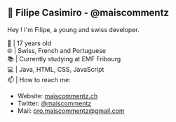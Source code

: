 ## 🎈 Filipe Casimiro - @maiscommentz

Hey ! I'm Filipe, a young and swiss developer.

🎂 | 17 years old<br>
🌐 | Swiss, French and Portuguese<br>
📚 | Currently studying at EMF Fribourg<br>
💻 | Java, HTML, CSS, JavaScript<br>
📫 | How to reach me:<br>
  - Website: [maiscommentz.ch](http://maiscommentz.ch/)
  - Twitter: [@maiscommentz](https://twitter.com/maiscommentz)
  - Mail: [pro.maiscommentz@gmail.com](mailto:pro.maiscommentz@gmail.com)
